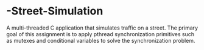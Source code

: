 # -Street-Simulation
A multi-threaded C application that simulates traffic on a street. The primary goal of this assignment is to apply pthread synchronization primitives such as mutexes and conditional variables to solve the synchronization problem.
